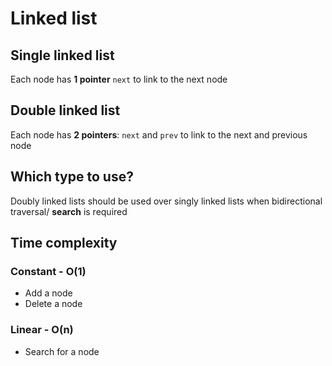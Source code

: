 # Linked list

## Single linked list
Each node has **1 pointer** `next` to link to the next node

## Double linked list
Each node has **2 pointers**: `next` and `prev` to link to the next and previous node

## Which type to use?
Doubly linked lists should be used over singly linked lists when bidirectional traversal/ **search** is required

## Time complexity
### Constant - O(1)
* Add a node
* Delete a node

### Linear - O(n)
* Search for a node

